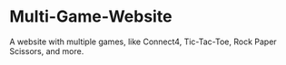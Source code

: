# Multi-Game-Website
 A website with multiple games, like Connect4, Tic-Tac-Toe, Rock Paper Scissors, and more.
